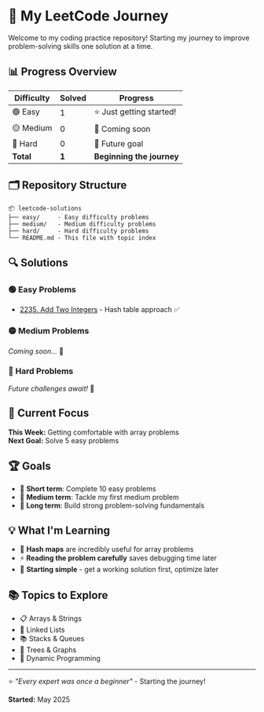 # 🧩 My LeetCode Journey

Welcome to my coding practice repository! Starting my journey to improve problem-solving skills one solution at a time.

## 📊 Progress Overview

| Difficulty | Solved | Progress |
|------------|--------|----------|
| 🟢 Easy    | 1      | ⭐ Just getting started! |
| 🟡 Medium  | 0      | 🎯 Coming soon |
| 🔴 Hard    | 0      | 🚀 Future goal |
| **Total**  | **1**  | **Beginning the journey** |

## 🗂️ Repository Structure

```
📦 leetcode-solutions
├── easy/     - Easy difficulty problems
├── medium/   - Medium difficulty problems
├── hard/     - Hard difficulty problems
└── README.md - This file with topic index
```

## 🔍 Solutions

### 🟢 Easy Problems
- [2235. Add Two Integers](easy/2235-add-two-integers.py) - Hash table approach ✅

### 🟡 Medium Problems  
*Coming soon...* 🎯

### 🔴 Hard Problems
*Future challenges await!* 🚀

## 🎯 Current Focus
**This Week:** Getting comfortable with array problems  
**Next Goal:** Solve 5 easy problems

## 🏆 Goals
- 🎯 **Short term**: Complete 10 easy problems
- 🚀 **Medium term**: Tackle my first medium problem
- 💪 **Long term**: Build strong problem-solving fundamentals

## 💡 What I'm Learning
- 🧠 **Hash maps** are incredibly useful for array problems
- ⚡ **Reading the problem carefully** saves debugging time later
- 🎯 **Starting simple** - get a working solution first, optimize later

## 📚 Topics to Explore
- 📋 Arrays & Strings
- 🔗 Linked Lists  
- 📚 Stacks & Queues
- 🌳 Trees & Graphs
- 🔄 Dynamic Programming

---

⭐ *"Every expert was once a beginner"* - Starting the journey! 

**Started:** May 2025
